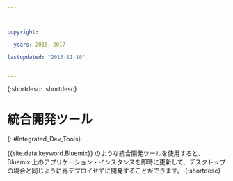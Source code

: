 ```yaml
---



copyright:

  years: 2015，2017

lastupdated: "2015-11-10"


---
```


{:shortdesc: .shortdesc}

# 統合開発ツール
{: #Integrated_Dev_Tools}


{{site.data.keyword.Bluemix}} のような統合開発ツールを使用すると、Bluemix 上のアプリケーション・インスタンスを即時に更新して、デスクトップの場合と同じように再デプロイせずに開発することができます。
{:shortdesc}

